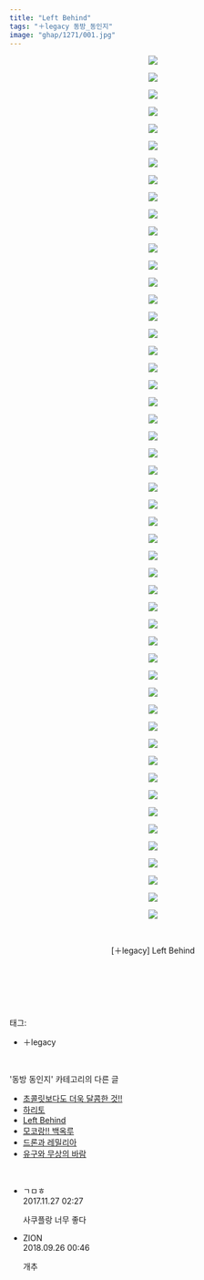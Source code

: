```yaml
---
title: "Left Behind"
tags: "＋legacy 동방_동인지"
image: "ghap/1271/001.jpg"
---
```

<div class="article">
<p style="text-align: center; clear: none; float: none;"><img src="{{ site.nasurl }}/ghap/1271/001.jpg"/></p>
<p style="text-align: center; clear: none; float: none;"><img src="{{ site.nasurl }}/ghap/1271/002.jpg"/></p>
<p style="text-align: center; clear: none; float: none;"><img src="{{ site.nasurl }}/ghap/1271/003.jpg"/></p>
<p style="text-align: center; clear: none; float: none;"><img src="{{ site.nasurl }}/ghap/1271/004.jpg"/></p>
<p style="text-align: center; clear: none; float: none;"><img src="{{ site.nasurl }}/ghap/1271/005.jpg"/></p>
<p style="text-align: center; clear: none; float: none;"><img src="{{ site.nasurl }}/ghap/1271/006.jpg"/></p>
<p style="text-align: center; clear: none; float: none;"><img src="{{ site.nasurl }}/ghap/1271/007.jpg"/></p>
<p style="text-align: center; clear: none; float: none;"><img src="{{ site.nasurl }}/ghap/1271/008.jpg"/></p>
<p style="text-align: center; clear: none; float: none;"><img src="{{ site.nasurl }}/ghap/1271/009.jpg"/></p>
<p style="text-align: center; clear: none; float: none;"><img src="{{ site.nasurl }}/ghap/1271/010.jpg"/></p>
<p style="text-align: center; clear: none; float: none;"><img src="{{ site.nasurl }}/ghap/1271/011.jpg"/></p>
<p style="text-align: center; clear: none; float: none;"><img src="{{ site.nasurl }}/ghap/1271/012.jpg"/></p>
<p style="text-align: center; clear: none; float: none;"><img src="{{ site.nasurl }}/ghap/1271/013.jpg"/></p>
<p style="text-align: center; clear: none; float: none;"><img src="{{ site.nasurl }}/ghap/1271/014.jpg"/></p>
<p style="text-align: center; clear: none; float: none;"><img src="{{ site.nasurl }}/ghap/1271/015.jpg"/></p>
<p style="text-align: center; clear: none; float: none;"><img src="{{ site.nasurl }}/ghap/1271/016.jpg"/></p>
<p style="text-align: center; clear: none; float: none;"><img src="{{ site.nasurl }}/ghap/1271/017.jpg"/></p>
<p style="text-align: center; clear: none; float: none;"><img src="{{ site.nasurl }}/ghap/1271/018.jpg"/></p>
<p style="text-align: center; clear: none; float: none;"><img src="{{ site.nasurl }}/ghap/1271/019.jpg"/></p>
<p style="text-align: center; clear: none; float: none;"><img src="{{ site.nasurl }}/ghap/1271/020.jpg"/></p>
<p style="text-align: center; clear: none; float: none;"><img src="{{ site.nasurl }}/ghap/1271/021.jpg"/></p>
<p style="text-align: center; clear: none; float: none;"><img src="{{ site.nasurl }}/ghap/1271/022.jpg"/></p>
<p style="text-align: center; clear: none; float: none;"><img src="{{ site.nasurl }}/ghap/1271/023.jpg"/></p>
<p style="text-align: center; clear: none; float: none;"><img src="{{ site.nasurl }}/ghap/1271/024.jpg"/></p>
<p style="text-align: center; clear: none; float: none;"><img src="{{ site.nasurl }}/ghap/1271/025.jpg"/></p>
<p style="text-align: center; clear: none; float: none;"><img src="{{ site.nasurl }}/ghap/1271/026.jpg"/></p>
<p style="text-align: center; clear: none; float: none;"><img src="{{ site.nasurl }}/ghap/1271/027.jpg"/></p>
<p style="text-align: center; clear: none; float: none;"><img src="{{ site.nasurl }}/ghap/1271/028.jpg"/></p>
<p style="text-align: center; clear: none; float: none;"><img src="{{ site.nasurl }}/ghap/1271/029.jpg"/></p>
<p style="text-align: center; clear: none; float: none;"><img src="{{ site.nasurl }}/ghap/1271/030.jpg"/></p>
<p style="text-align: center; clear: none; float: none;"><img src="{{ site.nasurl }}/ghap/1271/031.jpg"/></p>
<p style="text-align: center; clear: none; float: none;"><img src="{{ site.nasurl }}/ghap/1271/032.jpg"/></p>
<p style="text-align: center; clear: none; float: none;"><img src="{{ site.nasurl }}/ghap/1271/033.jpg"/></p>
<p style="text-align: center; clear: none; float: none;"><img src="{{ site.nasurl }}/ghap/1271/034.jpg"/></p>
<p style="text-align: center; clear: none; float: none;"><img src="{{ site.nasurl }}/ghap/1271/035.jpg"/></p>
<p style="text-align: center; clear: none; float: none;"><img src="{{ site.nasurl }}/ghap/1271/036.jpg"/></p>
<p style="text-align: center; clear: none; float: none;"><img src="{{ site.nasurl }}/ghap/1271/037.jpg"/></p>
<p style="text-align: center; clear: none; float: none;"><img src="{{ site.nasurl }}/ghap/1271/038.jpg"/></p>
<p style="text-align: center; clear: none; float: none;"><img src="{{ site.nasurl }}/ghap/1271/039.jpg"/></p>
<p style="text-align: center; clear: none; float: none;"><img src="{{ site.nasurl }}/ghap/1271/040.jpg"/></p>
<p style="text-align: center; clear: none; float: none;"><img src="{{ site.nasurl }}/ghap/1271/041.jpg"/></p>
<p style="text-align: center; clear: none; float: none;"><img src="{{ site.nasurl }}/ghap/1271/042.jpg"/></p>
<p style="text-align: center; clear: none; float: none;"><img src="{{ site.nasurl }}/ghap/1271/043.jpg"/></p>
<p style="text-align: center; clear: none; float: none;"><img src="{{ site.nasurl }}/ghap/1271/044.jpg"/></p>
<p style="text-align: center; clear: none; float: none;"><img src="{{ site.nasurl }}/ghap/1271/045.jpg"/></p>
<p style="text-align: center; clear: none; float: none;"><img src="{{ site.nasurl }}/ghap/1271/046.jpg"/></p>
<p style="text-align: center; clear: none; float: none;"><img src="{{ site.nasurl }}/ghap/1271/047.jpg"/></p>
<p style="text-align: center; clear: none; float: none;"><img src="{{ site.nasurl }}/ghap/1271/048.jpg"/></p>
<p style="text-align: center; clear: none; float: none;"><img src="{{ site.nasurl }}/ghap/1271/049.jpg"/></p>
<p style="text-align: center; clear: none; float: none;"><img src="{{ site.nasurl }}/ghap/1271/050.jpg"/></p>
<p style="text-align: center; clear: none; float: none;"><img src="{{ site.nasurl }}/ghap/1271/051.jpg"/></p>
<p style="text-align: center; clear: none; float: none;"><br/></p>
<p style="text-align: center; clear: none; float: none;">[＋legacy] Left Behind</p>
<p style="text-align: center; clear: none; float: none;"><br/></p>
<p><br/></p>
</div><br/>
<div class="tagTrail">
<p>태그: </p>
<ul>
<li>＋legacy</li>
</ul>
</div><br/>
<div class="another">
<p>'동방 동인지' 카테고리의 다른 글</p>
<ul>
<li><a href="/2016-07-31-ghap_1273">초콜릿보다도 더욱 달콤한 것!!</a></li>
<li><a href="/2016-07-31-ghap_1272">하리토</a></li>
<li><a href="/2016-07-31-ghap_1271">Left Behind</a></li>
<li><a href="/2016-07-31-ghap_1270">모코랑!! 백옥루</a></li>
<li><a href="/2016-07-31-ghap_1269">드론과 레밀리아</a></li>
<li><a href="/2016-07-31-ghap_1268">유구와 무상의 바람</a></li>
</ul>
</div><br/>
<div class="cb_module cb_fluid">
<div class="cb_wrt cb_profile">
<div class="comment">
<ul>
<li class="cb_thumb_off" id="comment15138121">
<div class="cb_comment_area">
<div class="cb_info_area">
<div class="cb_section">
<span class="cb_nick_name">ㄱㅁㅎ</span>
</div>
<div class="cb_section">
<span class="cb_date">2017.11.27 02:27 </span>
</div>
</div>
<div class="cb_dsc_comment">
<p class="cb_dsc">
											사쿠플랑 너무 좋다
										</p>
</div>
</div></li>
<li class="cb_thumb_off" id="comment15339737">
<div class="cb_comment_area">
<div class="cb_info_area">
<div class="cb_section">
<span class="cb_nick_name">ZION</span>
</div>
<div class="cb_section">
<span class="cb_date">2018.09.26 00:46 </span>
</div>
</div>
<div class="cb_dsc_comment">
<p class="cb_dsc">
											개추
										</p>
</div>
</div></li>
</ul>
</div>
</div><!-- commentList close -->
</div><br/>
